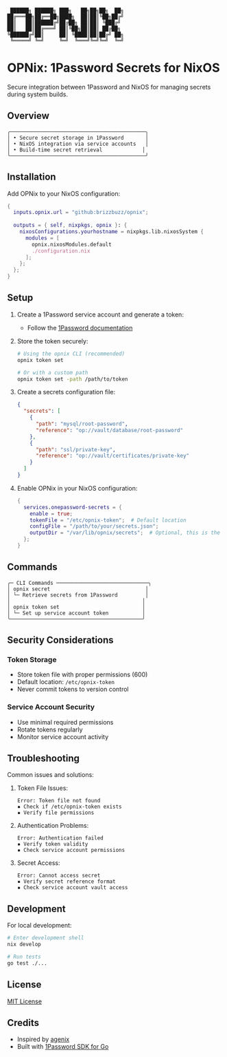 ```
 ██████╗ ██████╗ ███╗   ██╗██╗██╗  ██╗
██╔═══██╗██╔══██╗████╗  ██║██║╚██╗██╔╝
██║   ██║██████╔╝██╔██╗ ██║██║ ╚███╔╝ 
██║   ██║██╔═══╝ ██║╚██╗██║██║ ██╔██╗ 
╚██████╔╝██║     ██║ ╚████║██║██╔╝ ██╗
 ╚═════╝ ╚═╝     ╚═╝  ╚═══╝╚═╝╚═╝  ╚═╝
```

# OPNix: 1Password Secrets for NixOS

Secure integration between 1Password and NixOS for managing secrets during system builds.

## Overview
```
╭────────────────────────────────────────────╮
│ • Secure secret storage in 1Password       │
│ • NixOS integration via service accounts   │
│ • Build-time secret retrieval             │
╰────────────────────────────────────────────╯
```

## Installation

Add OPNix to your NixOS configuration:

```nix
{
  inputs.opnix.url = "github:brizzbuzz/opnix";
  
  outputs = { self, nixpkgs, opnix }: {
    nixosConfigurations.yourhostname = nixpkgs.lib.nixosSystem {
      modules = [
        opnix.nixosModules.default
        ./configuration.nix
      ];
    };
  };
}
```

## Setup

1. Create a 1Password service account and generate a token:
   - Follow the [1Password documentation](https://developer.1password.com/docs/service-accounts/get-started)

2. Store the token securely:
   ```bash
   # Using the opnix CLI (recommended)
   opnix token set
   
   # Or with a custom path
   opnix token set -path /path/to/token
   ```

3. Create a secrets configuration file:
   ```json
   {
     "secrets": [
       {
         "path": "mysql/root-password",
         "reference": "op://vault/database/root-password"
       },
       {
         "path": "ssl/private-key",
         "reference": "op://vault/certificates/private-key"
       }
     ]
   }
   ```

4. Enable OPNix in your NixOS configuration:
   ```nix
   {
     services.onepassword-secrets = {
       enable = true;
       tokenFile = "/etc/opnix-token";  # Default location
       configFile = "/path/to/your/secrets.json";
       outputDir = "/var/lib/opnix/secrets";  # Optional, this is the default
     };
   }
   ```

## Commands
```
╭─ CLI Commands ──────────────────────────────╮
│ opnix secret                               │
│ └─ Retrieve secrets from 1Password         │
│                                           │
│ opnix token set                           │
│ └─ Set up service account token           │
╰───────────────────────────────────────────╯
```

## Security Considerations

### Token Storage
- Store token file with proper permissions (600)
- Default location: `/etc/opnix-token`
- Never commit tokens to version control

### Service Account Security
- Use minimal required permissions
- Rotate tokens regularly
- Monitor service account activity

## Troubleshooting

Common issues and solutions:

1. Token File Issues:
   ```
   Error: Token file not found
   ▪ Check if /etc/opnix-token exists
   ▪ Verify file permissions
   ```

2. Authentication Problems:
   ```
   Error: Authentication failed
   ▪ Verify token validity
   ▪ Check service account permissions
   ```

3. Secret Access:
   ```
   Error: Cannot access secret
   ▪ Verify secret reference format
   ▪ Check service account vault access
   ```

## Development

For local development:
```bash
# Enter development shell
nix develop

# Run tests
go test ./...
```

## License

[MIT License](LICENSE)

## Credits
- Inspired by [agenix](https://github.com/ryantm/agenix)
- Built with [1Password SDK for Go](https://github.com/1Password/onepassword-sdk-go)

